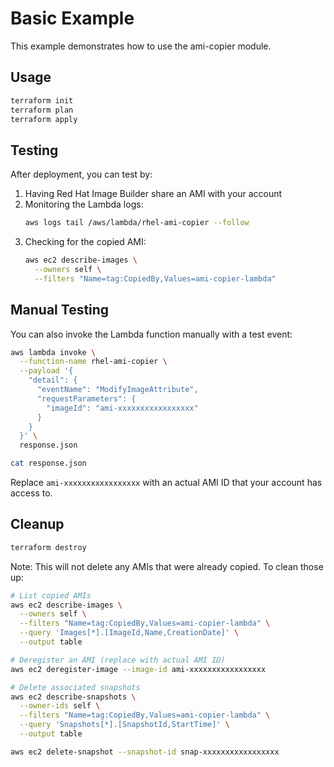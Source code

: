 # Basic Example

This example demonstrates how to use the ami-copier module.

## Usage

```bash
terraform init
terraform plan
terraform apply
```

## Testing

After deployment, you can test by:

1. Having Red Hat Image Builder share an AMI with your account
2. Monitoring the Lambda logs:
   ```bash
   aws logs tail /aws/lambda/rhel-ami-copier --follow
   ```
3. Checking for the copied AMI:
   ```bash
   aws ec2 describe-images \
     --owners self \
     --filters "Name=tag:CopiedBy,Values=ami-copier-lambda"
   ```

## Manual Testing

You can also invoke the Lambda function manually with a test event:

```bash
aws lambda invoke \
  --function-name rhel-ami-copier \
  --payload '{
    "detail": {
      "eventName": "ModifyImageAttribute",
      "requestParameters": {
        "imageId": "ami-xxxxxxxxxxxxxxxxx"
      }
    }
  }' \
  response.json

cat response.json
```

Replace `ami-xxxxxxxxxxxxxxxxx` with an actual AMI ID that your account has access to.

## Cleanup

```bash
terraform destroy
```

Note: This will not delete any AMIs that were already copied. To clean those up:

```bash
# List copied AMIs
aws ec2 describe-images \
  --owners self \
  --filters "Name=tag:CopiedBy,Values=ami-copier-lambda" \
  --query 'Images[*].[ImageId,Name,CreationDate]' \
  --output table

# Deregister an AMI (replace with actual AMI ID)
aws ec2 deregister-image --image-id ami-xxxxxxxxxxxxxxxxx

# Delete associated snapshots
aws ec2 describe-snapshots \
  --owner-ids self \
  --filters "Name=tag:CopiedBy,Values=ami-copier-lambda" \
  --query 'Snapshots[*].[SnapshotId,StartTime]' \
  --output table

aws ec2 delete-snapshot --snapshot-id snap-xxxxxxxxxxxxxxxxx
```
